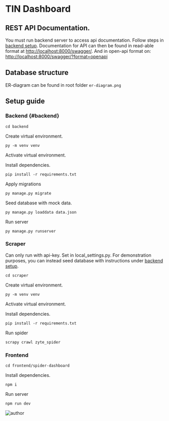 # TIN Dashboard

## REST API Documentation.
You must run backend server to access api documentation.
Follow steps in [backend setup](#backend).
Documentation for API can then be found in read-able format at [http://localhost:8000/swagger/](http://localhost:8000/swagger/).
And in open-api format on: [http://localhost:8000/swagger/?format=openapi](http://localhost:8000/swagger/?format=openapi)

## Database structure
ER-diagram can be found in root folder `er-diagram.png`

## Setup guide

### Backend {#backend}
```
cd backend
```
Create virtual environment.
```
py -m venv venv
```
Activate virtual environment.

Install dependencies.
```
pip install -r requirements.txt
```
Apply migrations
```
py manage.py migrate
```
Seed database with mock data.
```
py manage.py loaddata data.json
```
Run server
```
py manage.py runserver
```

### Scraper
Can only run with api-key. Set in local_settings.py.
For demonstration purposes, you can instead seed database with instructions under [backend setup](#backend).
```
cd scraper
```
Create virtual environment.
```
py -m venv venv
```
Activate virtual environment.

Install dependencies.
```
pip install -r requirements.txt
```
Run spider
```
scrapy crawl zyte_spider
```

### Frontend
```
cd frontend/spider-dashboard
```

Install dependencies.
```
npm i
```
Run server
```
npm run dev
```

![author](https://i.imgur.com/HJniXiJ.jpeg)